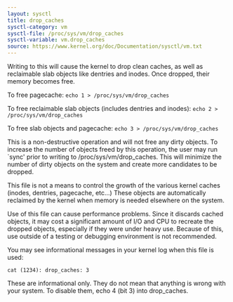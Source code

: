 ```yaml
---
layout: sysctl
title: drop_caches
sysctl-category: vm
sysctl-file: /proc/sys/vm/drop_caches
sysctl-variable: vm.drop_caches
source: https://www.kernel.org/doc/Documentation/sysctl/vm.txt
---
```


Writing to this will cause the kernel to drop clean caches, as well as
reclaimable slab objects like dentries and inodes.  Once dropped, their
memory becomes free.

To free pagecache:
	`echo 1 > /proc/sys/vm/drop_caches`

To free reclaimable slab objects (includes dentries and inodes):
	`echo 2 > /proc/sys/vm/drop_caches`

To free slab objects and pagecache:
	`echo 3 > /proc/sys/vm/drop_caches`

This is a non-destructive operation and will not free any dirty objects.
To increase the number of objects freed by this operation, the user may run
`sync' prior to writing to /proc/sys/vm/drop_caches.  This will minimize the
number of dirty objects on the system and create more candidates to be
dropped.

This file is not a means to control the growth of the various kernel caches
(inodes, dentries, pagecache, etc...)  These objects are automatically
reclaimed by the kernel when memory is needed elsewhere on the system.

Use of this file can cause performance problems.  Since it discards cached
objects, it may cost a significant amount of I/O and CPU to recreate the
dropped objects, especially if they were under heavy use.  Because of this,
use outside of a testing or debugging environment is not recommended.

You may see informational messages in your kernel log when this file is
used:

	cat (1234): drop_caches: 3

These are informational only.  They do not mean that anything is wrong
with your system.  To disable them, echo 4 (bit 3) into drop_caches.

